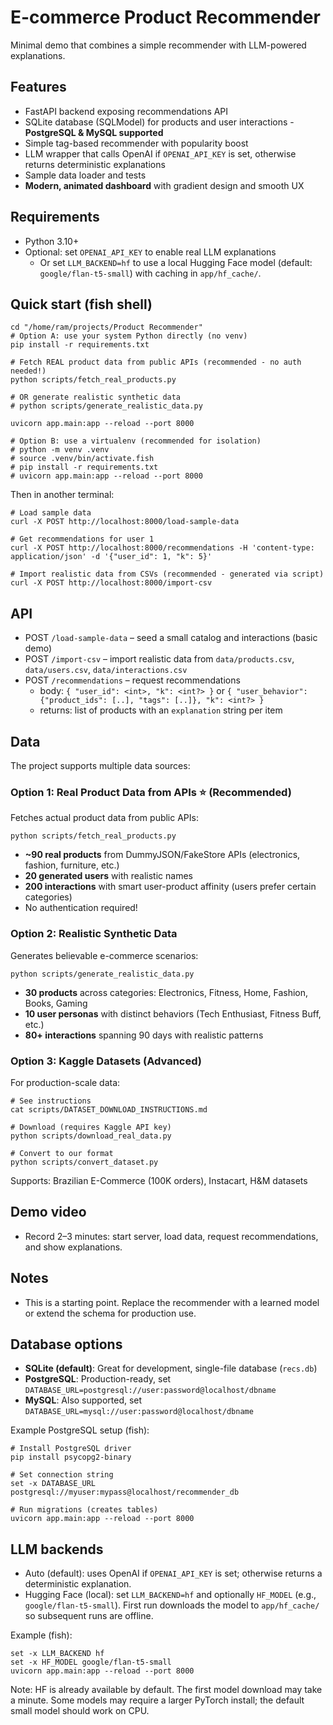 # E-commerce Product Recommender

Minimal demo that combines a simple recommender with LLM-powered explanations.

## Features
- FastAPI backend exposing recommendations API
- SQLite database (SQLModel) for products and user interactions - **PostgreSQL & MySQL supported**
- Simple tag-based recommender with popularity boost
- LLM wrapper that calls OpenAI if `OPENAI_API_KEY` is set, otherwise returns deterministic explanations
- Sample data loader and tests
- **Modern, animated dashboard** with gradient design and smooth UX

## Requirements
- Python 3.10+
- Optional: set `OPENAI_API_KEY` to enable real LLM explanations
  - Or set `LLM_BACKEND=hf` to use a local Hugging Face model (default: `google/flan-t5-small`) with caching in `app/hf_cache/`.

## Quick start (fish shell)

```fish
cd "/home/ram/projects/Product Recommender"
# Option A: use your system Python directly (no venv)
pip install -r requirements.txt

# Fetch REAL product data from public APIs (recommended - no auth needed!)
python scripts/fetch_real_products.py

# OR generate realistic synthetic data
# python scripts/generate_realistic_data.py

uvicorn app.main:app --reload --port 8000

# Option B: use a virtualenv (recommended for isolation)
# python -m venv .venv
# source .venv/bin/activate.fish
# pip install -r requirements.txt
# uvicorn app.main:app --reload --port 8000
```

Then in another terminal:

```fish
# Load sample data
curl -X POST http://localhost:8000/load-sample-data

# Get recommendations for user 1
curl -X POST http://localhost:8000/recommendations -H 'content-type: application/json' -d '{"user_id": 1, "k": 5}'

# Import realistic data from CSVs (recommended - generated via script)
curl -X POST http://localhost:8000/import-csv
```

## API
- POST `/load-sample-data` – seed a small catalog and interactions (basic demo)
- POST `/import-csv` – import realistic data from `data/products.csv`, `data/users.csv`, `data/interactions.csv`
- POST `/recommendations` – request recommendations
  - body: `{ "user_id": <int>, "k": <int?> }` or `{ "user_behavior": {"product_ids": [..], "tags": [..]}, "k": <int?> }`
  - returns: list of products with an `explanation` string per item

## Data
The project supports multiple data sources:

### Option 1: Real Product Data from APIs ⭐ (Recommended)
Fetches actual product data from public APIs:
```fish
python scripts/fetch_real_products.py
```
- **~90 real products** from DummyJSON/FakeStore APIs (electronics, fashion, furniture, etc.)
- **20 generated users** with realistic names
- **200 interactions** with smart user-product affinity (users prefer certain categories)
- No authentication required!

### Option 2: Realistic Synthetic Data
Generates believable e-commerce scenarios:
```fish
python scripts/generate_realistic_data.py
```
- **30 products** across categories: Electronics, Fitness, Home, Fashion, Books, Gaming
- **10 user personas** with distinct behaviors (Tech Enthusiast, Fitness Buff, etc.)
- **80+ interactions** spanning 90 days with realistic patterns

### Option 3: Kaggle Datasets (Advanced)
For production-scale data:
```fish
# See instructions
cat scripts/DATASET_DOWNLOAD_INSTRUCTIONS.md

# Download (requires Kaggle API key)
python scripts/download_real_data.py

# Convert to our format
python scripts/convert_dataset.py
```
Supports: Brazilian E-Commerce (100K orders), Instacart, H&M datasets

## Demo video
- Record 2–3 minutes: start server, load data, request recommendations, and show explanations.

## Notes
- This is a starting point. Replace the recommender with a learned model or extend the schema for production use.

## Database options
- **SQLite (default)**: Great for development, single-file database (`recs.db`)
- **PostgreSQL**: Production-ready, set `DATABASE_URL=postgresql://user:password@localhost/dbname`
- **MySQL**: Also supported, set `DATABASE_URL=mysql://user:password@localhost/dbname`

Example PostgreSQL setup (fish):
```fish
# Install PostgreSQL driver
pip install psycopg2-binary

# Set connection string
set -x DATABASE_URL postgresql://myuser:mypass@localhost/recommender_db

# Run migrations (creates tables)
uvicorn app.main:app --reload --port 8000
```

## LLM backends
- Auto (default): uses OpenAI if `OPENAI_API_KEY` is set; otherwise returns a deterministic explanation.
- Hugging Face (local): set `LLM_BACKEND=hf` and optionally `HF_MODEL` (e.g., `google/flan-t5-small`). First run downloads the model to `app/hf_cache/` so subsequent runs are offline.

Example (fish):

```fish
set -x LLM_BACKEND hf
set -x HF_MODEL google/flan-t5-small
uvicorn app.main:app --reload --port 8000
```

Note: HF is already available by default. The first model download may take a minute. Some models may require a larger PyTorch install; the default small model should work on CPU.
